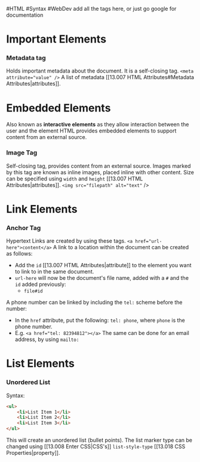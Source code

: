 #HTML #Syntax #WebDev 
add all the tags here, or just go google for documentation

# Important Elements

### Metadata tag
Holds important metadata about the document. It is a self-closing tag.
`<meta attribute="value" />`
A list of metadata [[13.007 HTML Attributes#Metadata Attributes|attributes]].

# Embedded Elements
Also known as **interactive elements** as they allow interaction between the user and the element
HTML provides embedded elements to support content from an external source.
### Image Tag
Self-closing tag, provides content from an external source.
Images marked by this tag are known as inline images, placed inline with other content.
Size can be specified using `width` and `height` [[13.007 HTML Attributes|attributes]].
`<img src="filepath" alt="text"` />

# Link Elements

### Anchor Tag
Hypertext Links are created by using these tags.
`<a href="url-here">content</a>`
A link to a location within the document can be created as follows:
- Add the `id` [[13.007 HTML Attributes|attribute]] to the element you want to link to in the same document.
- `url-here` will now be the document's file name, added with a `#` and the `id` added previously:
	- `file#id`

A phone number can be linked by including the `tel:` scheme before the number:
- In the `href` attribute, put the following: `tel: phone`, where `phone` is the phone number.
- E.g. `<a href="tel: 82394812"></a>`
The same can be done for an email address, by using `mailto:` 

# List Elements

### Unordered List
Syntax:
```html
<ul>
	<li>List Item 1</li>
	<li>List Item 2</li>
	<li>List Item 3</li>
</ul>
```
This will create an unordered list (bullet points).
The list marker type can be changed using [[13.008 Enter CSS|CSS's]] `list-style-type` [[13.018 CSS Properties|property]].